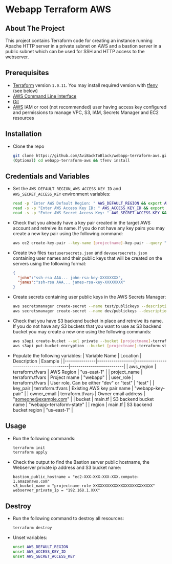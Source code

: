 # Webapp Terraform AWS

## About The Project

This project contains Terraform code for creating an instance running Apache
HTTP server in a private subnet on AWS and a bastion server in a public
subnet which can be used for SSH and HTTP access to the webserver.

## Prerequisites

* [Terraform](https://www.terraform.io/) version `1.0.11`. You may install required version with [tfenv](https://github.com/tfutils/tfenv) (see below)
* [AWS Command Line Interface](https://aws.amazon.com/cli/)
* [Git](https://git-scm.com/)
* [AWS](https://aws.amazon.com/) IAM or root (not recommended) user having access key configured and permissions to manage VPC, S3, IAM, Secrets Manager and EC2 resources

## Installation

* Clone the repo

   ```sh
   git clone https://github.com/AviBackToBlack/webapp-terraform-aws.git
   (Optional) cd webapp-terraform-aws && tfenv install
   ```

## Credentials and Variables

* Set the `AWS_DEFAULT_REGION`, `AWS_ACCESS_KEY_ID` and `AWS_SECRET_ACCESS_KEY` environment variables:

   ```sh
   read -p "Enter AWS Default Region: " AWS_DEFAULT_REGION && export AWS_DEFAULT_REGION && echo
   read -s -p "Enter AWS Access Key ID: " AWS_ACCESS_KEY_ID && export AWS_ACCESS_KEY_ID && echo
   read -s -p "Enter AWS Secret Access Key: " AWS_SECRET_ACCESS_KEY && export AWS_SECRET_ACCESS_KEY && echo
   ```

* Check that you already have a key pair created in the target AWS account and retreive its name. If you do not have any key pairs you may create a new key pair using the following command:

  ```sh
  aws ec2 create-key-pair --key-name [projectname]-key-pair --query "KeyMaterial" --output text >[projectname]-key-pair.pem
  ```

* Create two files `testusersecrets.json` and `devusersecrets.json` containing user names and their public keys that will be created on the servers using the following format:

  ```json
  {
    "john":"ssh-rsa AAA... john-rsa-key-XXXXXXXX",
    "james":"ssh-rsa AAA... james-rsa-key-XXXXXXXX"
  }
  ```

* Create secrets containing user public keys in the AWS Secrets Manager:

  ```sh
  aws secretsmanager create-secret --name test/publickeys --description "Test Public Keys" --secret-string file://testusersecrets.json
  aws secretsmanager create-secret --name dev/publickeys --description "Dev Public Keys" --secret-string file://devusersecrets.json
  ```

* Check that you have S3 backend bucket in place and retreive its name. If you do not have any S3 buckets that you want to use as S3 backend bucket you may create a new one using the following commands:

  ```sh
  aws s3api create-bucket --acl private --bucket [projectname]-terraform-state --region us-east-1
  aws s3api put-bucket-encryption --bucket [projectname]-terraform-state --server-side-encryption-configuration '{"Rules": [{"ApplyServerSideEncryptionByDefault": {"SSEAlgorithm": "AES256"}}]}'
  ```

* Populate the following variables:
  | Variable Name | Location         | Description                              | Example                  |
  |---------------|------------------|------------------------------------------|--------------------------|
  | aws_region    | terraform.tfvars | AWS Region                               | "us-east-1"              |
  | project_name  | terraform.tfvars | Project mame                             | "webapp"                 |
  | user_role     | terraform.tfvars | User role. Can be either "dev" or "test" | "test"                   |
  | key_pair      | terraform.tfvars | Existing AWS key pair name               | "webapp-key-pair"        |
  | owner_email   | terraform.tfvars | Owner email address                      | "someone@example.com"    |
  | bucket        | main.tf          | S3 backend bucket name                   | "webapp-terraform-state" |
  | region        | main.tf          | S3 backend bucket region                 | "us-east-1"              |

## Usage

* Run the following commands:

  ```sh
  terraform init
  terraform apply
  ```

* Check the output to find the Bastion server public hostname, the Webserver private ip address and S3 bucket name:

  ```text
  bastion_public_hostname = "ec2-XXX-XXX-XXX-XXX.compute-1.amazonaws.com"
  s3_bucket_name = "projectname-role-XXXXXXXXXXXXXXXXXXXXXXXXXX"
  webserver_private_ip = "192.168.1.XXX"
  ```

## Destroy

* Run the following command to destroy all resources:

  ```sh
  terraform destroy
  ```

* Unset variables:

  ```sh
  unset AWS_DEFAULT_REGION
  unset AWS_ACCESS_KEY_ID
  unset AWS_SECRET_ACCESS_KEY
  ```
